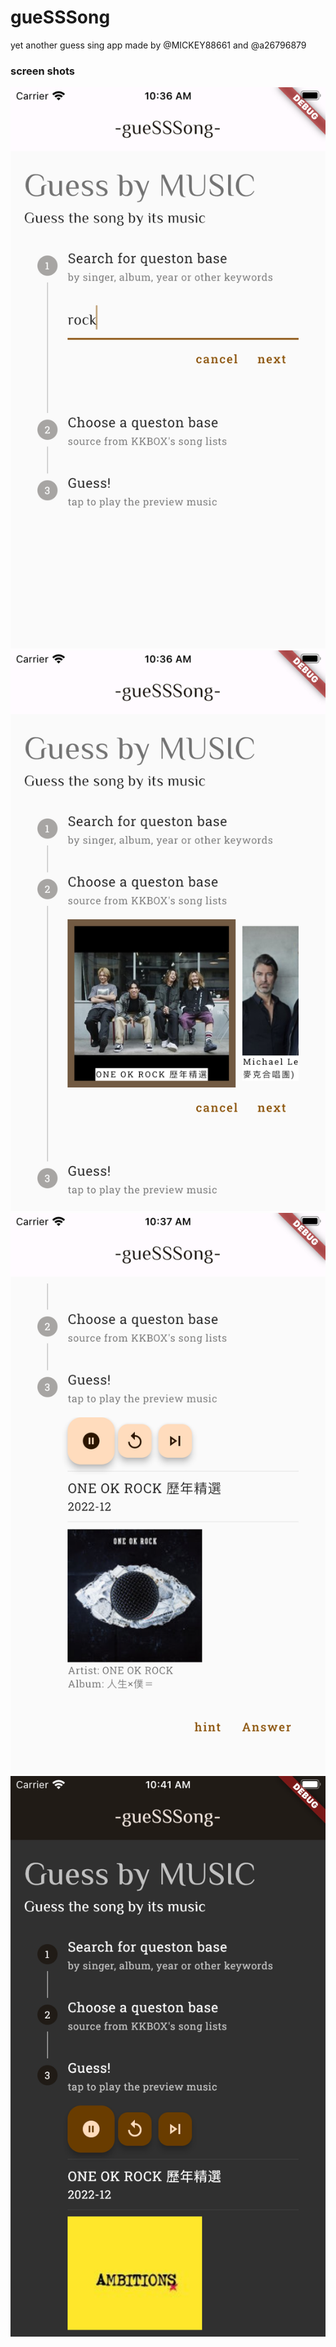 # gueSSSong
yet another guess sing app made by @MICKEY88661 and @a26796879

### screen shots
![step-1](/github/step1.png)
![step-2](/github/step2.png)
![step-3](/github/step3.png)
![dark](/github/dark.png)
